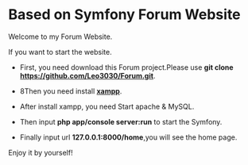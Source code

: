 Based on Symfony Forum Website
================================

Welcome to my Forum Website.

If you want to start the website.

  * First, you need download this Forum project.Please use **git clone https://github.com/Leo3030/Forum.git**.

  * 8Then you need install [**xampp**][1].

  * After install xampp, you need Start apache & MySQL.

  * Then input **php app/console server:run** to start the Symfony.

  * Finally input url **127.0.0.1:8000/home**,you will see the home page.

Enjoy it by yourself!

[1]:  http://symfony.com/doc/2.6/book/installation.html

